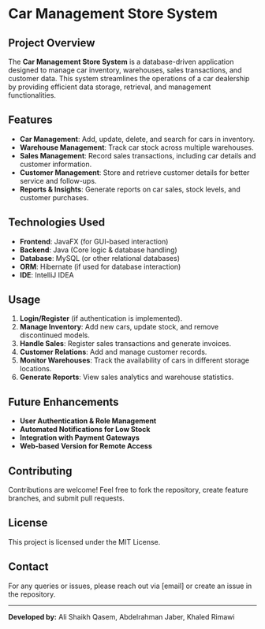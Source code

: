 # Car Management Store System

## Project Overview
The **Car Management Store System** is a database-driven application designed to manage car inventory, warehouses, sales transactions, and customer data. This system streamlines the operations of a car dealership by providing efficient data storage, retrieval, and management functionalities.

## Features
- **Car Management**: Add, update, delete, and search for cars in inventory.
- **Warehouse Management**: Track car stock across multiple warehouses.
- **Sales Management**: Record sales transactions, including car details and customer information.
- **Customer Management**: Store and retrieve customer details for better service and follow-ups.
- **Reports & Insights**: Generate reports on car sales, stock levels, and customer purchases.

## Technologies Used
- **Frontend**: JavaFX (for GUI-based interaction)
- **Backend**: Java (Core logic & database handling)
- **Database**: MySQL (or other relational databases)
- **ORM**: Hibernate (if used for database interaction)
- **IDE**: IntelliJ IDEA


## Usage
1. **Login/Register** (if authentication is implemented).
2. **Manage Inventory**: Add new cars, update stock, and remove discontinued models.
3. **Handle Sales**: Register sales transactions and generate invoices.
4. **Customer Relations**: Add and manage customer records.
5. **Monitor Warehouses**: Track the availability of cars in different storage locations.
6. **Generate Reports**: View sales analytics and warehouse statistics.

## Future Enhancements
- **User Authentication & Role Management**
- **Automated Notifications for Low Stock**
- **Integration with Payment Gateways**
- **Web-based Version for Remote Access**

## Contributing
Contributions are welcome! Feel free to fork the repository, create feature branches, and submit pull requests.

## License
This project is licensed under the MIT License.

## Contact
For any queries or issues, please reach out via [email] or create an issue in the repository.

---
**Developed by:** Ali Shaikh Qasem, Abdelrahman Jaber, Khaled Rimawi

